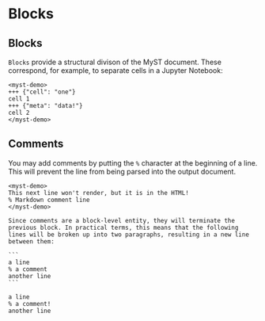 # Blocks

## Blocks

`Blocks` provide a structural divison of the MyST document. These correspond, for example, to separate cells in a Jupyter Notebook:

```{raw} html
<myst-demo>
+++ {"cell": "one"}
cell 1
+++ {"meta": "data!"}
cell 2
</myst-demo>
```

## Comments

You may add comments by putting the `%` character at the beginning of a line. This will prevent the line from being parsed into the output document.

```{raw} html
<myst-demo>
This next line won't render, but it is in the HTML!
% Markdown comment line
</myst-demo>
```

````{important}
Since comments are a block-level entity, they will terminate the previous block. In practical terms, this means that the following lines will be broken up into two paragraphs, resulting in a new line between them:

```
a line
% a comment
another line
```

a line
% a comment!
another line
````
